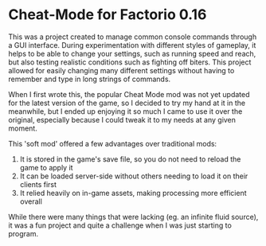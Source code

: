 # Cheat-Mode for Factorio 0.16

This was a project created to manage common console commands through a GUI interface. During experimentation with different styles of gameplay, it helps to be able to change your settings, such as running speed and reach, but also testing realistic conditions such as fighting off biters. This project allowed for easily changing many different settings without having to remember and type in long strings of commands. 

When I first wrote this, the popular Cheat Mode mod was not yet updated for the latest version of the game, so I decided to try my hand at it in the meanwhile, but I ended up enjoying it so much I came to use it over the original, especially because I could tweak it to my needs at any given moment. 

This 'soft mod' offered a few advantages over traditional mods:

1) It is stored in the game's save file, so you do not need to reload the game to apply it
2) It can be loaded server-side without others needing to load it on their clients first
3) It relied heavily on in-game assets, making processing more efficient overall

While there were many things that were lacking (eg. an infinite fluid source), it was a fun project and quite a challenge when I was just starting to program. 
